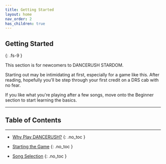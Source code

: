 ```yaml
---
title: Getting Started
layout: home
nav_order: 2
has_children: true
---
```

## Getting Started
{: .fs-9 }

This section is for newcomers to DANCERUSH STARDOM.

Starting out may be intimidating at first, especially for a game like this. After reading, hopefully you'll be step through your first credit on a DRS cab with no fear.

If you like what you're playing after a few songs, move onto the Beginner section to start learning the basics.

---

## Table of Contents
---
- [Why Play DANCERUSH?](why-play)
{: .no_toc }

- [Starting the Game](starting)
{: .no_toc }

- [Song Selection](song-select)
{: .no_toc }
